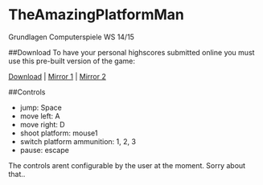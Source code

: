 # TheAmazingPlatformMan
Grundlagen Computerspiele WS 14/15


##Download
To have your personal highscores submitted online you must use this pre-built version of the game: 

[Download](https://github.com/Mateo-Luzi/TheAmazingPlatformMan/releases/download/1.0/The.Amazing.Platform.Man.zip) | [Mirror 1](https://mega.co.nz/#!HAoFBQYB!6ZD6bR4gYO-ddqDS2aH-tciNyTD6A36qRf5XwaYQZHc) | [Mirror 2](https://www.dropbox.com/s/c5j1o8p4vb47ljf/The%20Amazing%20Platform%20Man.zip?dl=0)


##Controls
* jump: Space
* move left:  A
* move right: D
* shoot platform: mouse1
* switch platform ammunition: 1, 2, 3
* pause: escape

The controls arent configurable by the user at the moment. Sorry about that..
